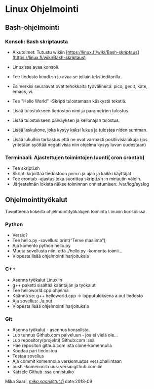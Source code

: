 # Linux Ohjelmointi

## Bash-ohjelmointi
### Konsoli: Bash skriptausta 
* Alkutoimet: Tutustu wikiin [https://linux.fi/wiki/Bash-skriptaus](https://linux.fi/wiki/Bash-skriptaus) 
* Linuxissa avaa konsoli. 
* Tee tiedosto koodi.sh ja avaa se jollain tekstieditorilla. 
* Esimerkisi seuraavat ovat tehokkaita työvälineitä: pico, gedit, kate, emacs, vi. 

* Tee "Hello World" -Skripti tulostamaan käskystä tekstiä.
* Lisää tulostukseen tiedoston nimi ja parametrien tulostus.
* Lisää tulostukseen päiväyksen ja kellonajan tulostus.
* Lisää laskukone, joka kysyy kaksi lukua ja tulostaa niden summan.
* Lisää lukuihin tarkastus että ne ovat varmasti positiivisialukuja (jos yritetään syöttää negatiivisia niin ohjelma kysyy luvun uudestaan)


### Terminaali: Ajastettujen toimintojen luonti( cron crontab)
* Tee skripti.sh
* Skripti kirjoittaa tiedostoon pvm:n ja ajan ja kaikki käyttäjät
* Tee crontab -ajastus joka suorittaa skripti.sh :n minuutin välein.
* Järjestelmän lokista näkee toiminnan onnistumisen: /var/log/syslog


## Ohjelmointityökalut

Tavoitteena kokeilla ohjelmointityökalujen toiminta Linuxin konsolissa.

### Python
* Versio?
* Tee hello.py -sovellus: print(“Terve maailma”);
* Aja komento python hello.py
* Muuta sovellusta niin, että ./hello.py -komento toimii...
* Viopesta lisää ohjelmointi harjoituksia

### C++
* Asenna työkalut Linuxiin
* g++ paketti sisältää kääntäjän ja työkalut 
* Tee helloworld.cpp ohjelma
* Käännä se: g++ helloworld.cpp → lopputuloksena a.out tiedosto
* Aja sovellus: ./a.out
*  Viopesta lisää ohjelmointi harjoituksia

### Git
* Asenna työkalut - asennus konsolista.
* Luo tunnus Github.com palveluun - jos ei vielä ole...
* Luo repository(projekti) Github:com :ssä
* Hae repositori github.com :sta clone-komennolla
* Koodaa pari tiedostoa
* Testaa sovellus
* Aja commit komennolla versiomuutos versiohallintaan
* push -komennolla uusi versio github.com:iin
* Katsele Github :ssa onnistuiko



















Mika Saari, *mika.saari@tut.fi* date:2018-09